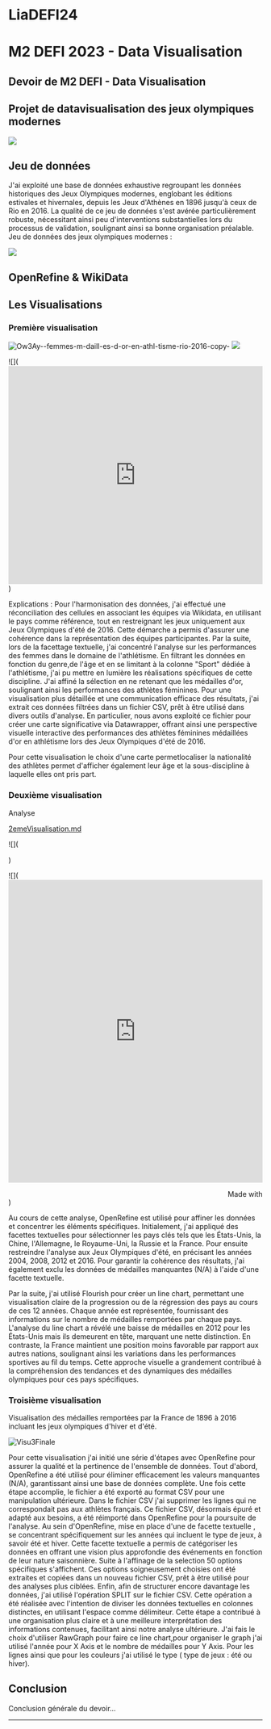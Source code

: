# LiaDEFI24
# M2 DEFI 2023 - Data Visualisation

## Devoir de M2 DEFI - Data Visualisation

## Projet de datavisualisation des jeux olympiques modernes

![](https://www.mchampetier.com/sitephp/img_png/oeuvres_XL/2_Allen_Jones_affiche_fev201.jpg)


## Jeu de données
J'ai exploité une base de données exhaustive regroupant les données historiques des Jeux Olympiques modernes, englobant les éditions estivales et hivernales, depuis les Jeux d'Athènes en 1896 jusqu'à ceux de Rio en 2016. La qualité de ce jeu de données s'est avérée particulièrement robuste, nécessitant ainsi peu d'interventions substantielles lors du processus de validation, soulignant ainsi sa bonne organisation préalable.
Jeu de données des jeux olympiques modernes : 

![](https://www.kaggle.com/datasets/heesoo37/120-years-of-olympic-history-athletes-and-results)

## OpenRefine & WikiData


##  Les Visualisations

### Première visualisation
![Ow3Ay--femmes-m-daill-es-d-or-en-athl-tisme-rio-2016-copy-](https://github.com/LiaMavoungou/LiaDEFI24/assets/156092166/65bf978c-762a-4988-8ac7-c7af9772a674)
![](https://datawrapper.dwcdn.net/Ow3Ay/1/)

![](<iframe title="[ Femmes médaillées d'or en athlétisme Rio 2016] (Copy)" aria-label="Map" id="datawrapper-chart-Ow3Ay" src="https://datawrapper.dwcdn.net/Ow3Ay/1/" scrolling="no" frameborder="0" style="width: 0; min-width: 100% !important; border: none;" height="432" data-external="1"></iframe><script type="text/javascript">!function(){"use strict";window.addEventListener("message",(function(a){if(void 0!==a.data["datawrapper-height"]){var e=document.querySelectorAll("iframe");for(var t in a.data["datawrapper-height"])for(var r=0;r<e.length;r++)if(e[r].contentWindow===a.source){var i=a.data["datawrapper-height"][t]+"px";e[r].style.height=i}}}))}();
</script>)

Explications : 
Pour l'harmonisation des données, j'ai effectué une réconciliation des cellules en associant les équipes via Wikidata, en utilisant le pays comme référence, tout en restreignant les jeux uniquement aux Jeux Olympiques d'été de 2016. Cette démarche a permis d'assurer une cohérence dans la représentation des équipes participantes.
Par la suite, lors de la facettage textuelle, j'ai concentré l'analyse sur les performances des femmes dans le domaine de l'athlétisme. En filtrant les données en fonction du genre,de l'âge et en se limitant à la colonne "Sport" dédiée à l'athlétisme, j'ai pu mettre en lumière les réalisations spécifiques de cette discipline. J'ai affiné la sélection en ne retenant que les médailles d'or, soulignant ainsi les performances des athlètes féminines.
Pour une visualisation plus détaillée et une communication efficace des résultats, j'ai extrait ces données filtrées dans un fichier CSV, prêt à être utilisé dans divers outils d'analyse. En particulier, nous avons exploité ce fichier pour créer une carte significative via Datawrapper, offrant ainsi une perspective visuelle interactive des performances des athlètes féminines médaillées d'or en athlétisme lors des Jeux Olympiques d'été de 2016.

Pour cette visualisation le choix d'une carte permetlocaliser la nationalité des athlètes permet d'afficher également leur âge et la sous-discipline à laquelle elles ont pris part.

### Deuxième visualisation 

Analyse

[2emeVisualisation.md](https://github.com/LiaMavoungou/LiaDEFI24/files/14104814/2emeVisualisation.md)



![](<div class="flourish-embed flourish-chart" data-src="visualisation/16565200"><script src="https://public.flourish.studio/resources/embed.js"></script></div>)

![](<iframe src='https://flo.uri.sh/visualisation/16565200/embed' title='Interactive or visual content' class='flourish-embed-iframe' frameborder='0' scrolling='no' style='width:100%;height:600px;' sandbox='allow-same-origin allow-forms allow-scripts allow-downloads allow-popups allow-popups-to-escape-sandbox allow-top-navigation-by-user-activation'></iframe><div style='width:100%!;margin-top:4px!important;text-align:right!important;'><a class='flourish-credit' href='https://public.flourish.studio/visualisation/16565200/?utm_source=embed&utm_campaign=visualisation/16565200' target='_top' style='text-decoration:none!important'><img alt='Made with Flourish' src='https://public.flourish.studio/resources/made_with_flourish.svg' style='width:105px!important;height:16px!important;border:none!important;margin:0!important;'> </a></div>)

Au cours de cette analyse, OpenRefine est utilisé pour affiner les données et concentrer les éléments spécifiques. Initialement, j'ai appliqué des facettes textuelles pour sélectionner les pays clés tels que les États-Unis, la Chine, l'Allemagne, le Royaume-Uni, la Russie et la France. Pour ensuite restreindre l'analyse aux Jeux Olympiques d'été, en précisant les années 2004, 2008, 2012 et 2016. Pour garantir la cohérence des résultats, j'ai également exclu les données de médailles manquantes (N/A) à l'aide d'une facette textuelle.

Par la suite, j'ai utilisé Flourish pour créer un line chart, permettant une visualisation claire de la progression ou de la régression des pays au cours de ces 12 années. Chaque année est représentée, fournissant des informations sur le nombre de médailles remportées par chaque pays. L'analyse du line chart a révélé une baisse de médailles en 2012 pour les États-Unis mais ils demeurent en tête, marquant une nette distinction. En contraste, la France maintient une position moins favorable par rapport aux autres nations, soulignant ainsi les variations dans les performances sportives au fil du temps. Cette approche visuelle a grandement contribué à la compréhension des tendances et des dynamiques des médailles olympiques pour ces pays spécifiques.

### Troisième visualisation
Visualisation des médailles remportées par la France de 1896 à 2016 incluant les jeux olympiques d'hiver et d'été. 

![Visu3Finale](https://github.com/LiaMavoungou/LiaDEFI24/assets/156092166/921bbaf8-986e-46f3-af40-2110dc85c9fc)


Pour cette visualisation j'ai initié une série d'étapes avec OpenRefine pour assurer la qualité et la pertinence de l'ensemble de données. Tout d'abord, OpenRefine a été utilisé pour éliminer efficacement les valeurs manquantes (N/A), garantissant ainsi une base de données complète. Une fois cette étape accomplie, le fichier a été exporté au format CSV pour une manipulation ultérieure.
Dans le fichier CSV j'ai  supprimer les lignes qui ne correspondait pas aux athlètes français. Ce fichier CSV, désormais épuré et adapté aux besoins, a été réimporté dans OpenRefine pour la poursuite de l'analyse.
Au sein d'OpenRefine, mise en place d'une de facette textuelle , se concentrant spécifiquement sur les années qui incluent le type de jeux, à savoir été et hiver. Cette facette textuelle a permis de catégoriser les données en offrant une vision plus approfondie des événements en fonction de leur nature saisonnière.
Suite à l'affinage de la selection 50 options spécifiques s'affichent. Ces options soigneusement choisies ont été extraites et copiées dans un nouveau fichier CSV, prêt à être utilisé pour des analyses plus ciblées.
Enfin, afin de structurer encore davantage les  données, j'ai utilisé l'opération SPLIT sur le fichier CSV. Cette opération a été réalisée avec l'intention de diviser les données textuelles en colonnes distinctes, en utilisant l'espace comme délimiteur. Cette étape a contribué à une organisation plus claire et à une meilleure interprétation des informations contenues, facilitant ainsi notre analyse ultérieure.
J'ai fais le choix d'utiliser RawGraph pour faire ce line chart,pour organiser le graph j'ai utilisé l'année pour X Axis et le nombre de médailles pour Y Axis. Pour les lignes ainsi que pour les couleurs j'ai utilisé le type ( type de jeux : été ou hiver). 


## Conclusion
Conclusion générale du devoir...

---



